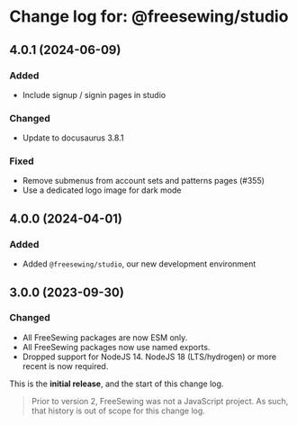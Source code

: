 # Change log for: @freesewing/studio


## 4.0.1 (2024-06-09)

### Added

 - Include signup / signin pages in studio

### Changed

 - Update to docusaurus 3.8.1

### Fixed

 - Remove submenus from account sets and patterns pages (#355)
 - Use a dedicated logo image for dark mode

## 4.0.0 (2024-04-01)

### Added

 - Added `@freesewing/studio`, our new development environment

## 3.0.0 (2023-09-30)

### Changed

 - All FreeSewing packages are now ESM only.
 - All FreeSewing packages now use named exports.
 - Dropped support for NodeJS 14. NodeJS 18 (LTS/hydrogen) or more recent is now required.


This is the **initial release**, and the start of this change log.

> Prior to version 2, FreeSewing was not a JavaScript project.
> As such, that history is out of scope for this change log.

